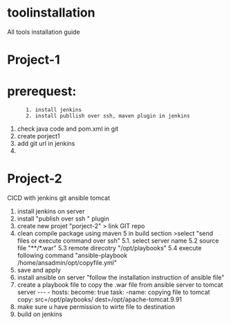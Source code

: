 # toolinstallation
All tools installation guide

# Project-1
  #   prerequest:
          1. install jenkins
          2. install publlish over ssh, maven plugin in jenkins
 
 1. check java code and pom.xml in git
 2. create porject1
 3. add git url in jenkins
 4.

# Project-2
CICD with jenkins git ansible tomcat
1. install jenkins on server 
2. install "publish over ssh " plugin
3. create new projet "porject-2" > link GIT repo
4. clean compile package using maven 
5 in build section >select "send files or execute command over ssh"
     5.1. select server name
     5.2 source file "**/*.war" 
     5.3 remote direcotry "/opt/playbooks" 
     5.4 execute following command  "ansible-playbook /home/ansadmin/opt/copyfile.yml"
6. save and apply 
7. install ansible on server "follow the installation instruction of ansible file"
8. create a playbook file to copy the .war file from ansible server to tomcat server
          ---
          - hosts:
            become: true
            task: 
              -name: copying file to tomcat
               copy: src=/opt/playbooks/ dest=/opt/apache-tomcat.9.91
9. make sure u have permission to wirte file to destination
10. build on jenkins




